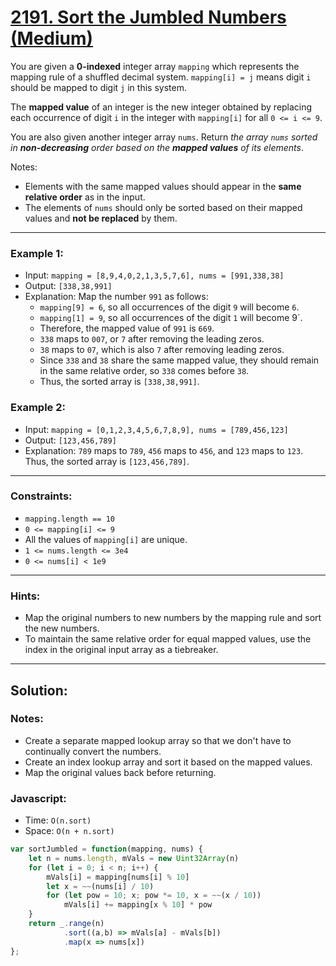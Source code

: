 # [2191. Sort the Jumbled Numbers (Medium)](https://leetcode.com/problems/sort-the-jumbled-numbers/)

You are given a **0-indexed** integer array `mapping` which represents the mapping rule of a shuffled decimal system. `mapping[i] = j` means digit `i` should be mapped to digit `j` in this system.

The **mapped value** of an integer is the new integer obtained by replacing each occurrence of digit `i` in the integer with `mapping[i]` for all `0 <= i <= 9`.

You are also given another integer array `nums`. Return _the array `nums` sorted in **non-decreasing** order based on the **mapped values** of its elements_.

Notes:
 - Elements with the same mapped values should appear in the **same relative order** as in the input.
 - The elements of `nums` should only be sorted based on their mapped values and **not be replaced** by them.

---
### Example 1:
 - Input: `mapping = [8,9,4,0,2,1,3,5,7,6], nums = [991,338,38]`
 - Output: `[338,38,991]`
 - Explanation:  Map the number `991` as follows:
   - `mapping[9] = 6`, so all occurrences of the digit `9` will become `6`.
   - `mapping[1] = 9`, so all occurrences of the digit `1` will become 9`.
   - Therefore, the mapped value of `991` is `669`.
   - `338` maps to `007`, or `7` after removing the leading zeros.
   - `38` maps to `07`, which is also `7` after removing leading zeros.
   - Since `338` and `38` share the same mapped value, they should remain in the same relative order, so `338` comes before `38`.
   - Thus, the sorted array is `[338,38,991]`.

### Example 2:
 - Input: `mapping = [0,1,2,3,4,5,6,7,8,9], nums = [789,456,123]`
 - Output: `[123,456,789]`
 - Explanation: `789` maps to `789`, `456` maps to `456`, and `123` maps to `123`. Thus, the sorted array is `[123,456,789]`.

---
### Constraints:
 - `mapping.length == 10`
 - `0 <= mapping[i] <= 9`
 - All the values of `mapping[i]` are unique.
 - `1 <= nums.length <= 3e4`
 - `0 <= nums[i] < 1e9`

---
### Hints:
 - Map the original numbers to new numbers by the mapping rule and sort the new numbers.
 - To maintain the same relative order for equal mapped values, use the index in the original input array as a tiebreaker.

---
## Solution:
### Notes:
 - Create a separate mapped lookup array so that we don't have to continually convert the numbers.
 - Create an index lookup array and sort it based on the mapped values.
 - Map the original values back before returning.

### Javascript:
 - Time: `O(n.sort)`
 - Space: `O(n + n.sort)`

```js
var sortJumbled = function(mapping, nums) {
    let n = nums.length, mVals = new Uint32Array(n)
    for (let i = 0; i < n; i++) {
        mVals[i] = mapping[nums[i] % 10]
        let x = ~~(nums[i] / 10)
        for (let pow = 10; x; pow *= 10, x = ~~(x / 10))
            mVals[i] += mapping[x % 10] * pow
    }
    return _.range(n)
            .sort((a,b) => mVals[a] - mVals[b])
            .map(x => nums[x])
};
```
